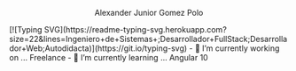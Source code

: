 <!---**gomezpoloalexanderjunior/gomezpoloalexanderjunior** is a ✨ _special_ ✨ repository because its `README.md` (this file) appears on your GitHub profile.--->
 <p align="center">Alexander Junior Gomez Polo</p>
[![Typing SVG](https://readme-typing-svg.herokuapp.com?size=22&lines=Ingeniero+de+Sistemas+;Desarrollador+FullStack;Desarrollador+Web;Autodidacta)](https://git.io/typing-svg)
- 🔭 I’m currently working on ... Freelance
- 🌱 I’m currently learning ... Angular 10
<!--- 👯 I’m looking to collaborate on ...
<! 🤔 I’m looking for help with ...
- 💬 Ask me about ...
- 📫 How to reach me: ...
- 😄 Pronouns: ...
- ⚡ Fun fact: ...-->


